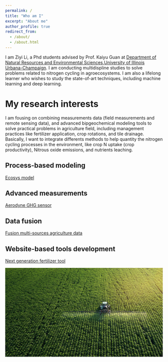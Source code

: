 ```yaml
---
permalink: /
title: "Who am I"
excerpt: "About me"
author_profile: true
redirect_from: 
  - /about/
  - /about.html
---
```


I am Ziyi Li, a Phd students advised by Prof. Kaiyu Guan at [Department of Natural Resources and Environmental Sciences](https://nres.illinois.edu/),[University of Illinois Urbana-Champaign](https://illinois.edu/). I am conducting multidispline studies to solve problems related to nitrogen cycling in agroecosystems. I am also a lifelong learner who wishes to study the state-of-art techniques, including machine learning and deep learning.


My research interests
======
I am fousing on combining measurements data (field measurements and remote sensing data), and advanced bipgeochemical modeling tools to solve practical problems in agriculture field, including management practices like fertilizer application, crop rotations, and tile drainage. Basically, I want to integrate differents methods to help quantity the nitrogen cycling processes in the environment, like crop N uptake (crop productivity), Nitrous oxide emissions, and nutrients leaching.


Process-based modeling
------
[Ecosys model](https://ecosys.ualberta.ca/)

Advanced measurements
------
[Aerodyne GHG sensor](https://www.aerodyne.com/product/laser-trace-gas-and-isotope-analyzers/)

Data fusion
------
[Fusion multi-sources agriculture data](https://www.hindawi.com/journals/tswj/2013/704504/)

Website-based tools development 
------
[Next generation fertilizer tool](https://harvest.ncsa.illinois.edu/)


![Editing a markdown file for a talk](/images/farming.png)
